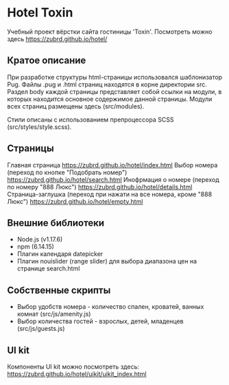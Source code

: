 # Hotel Toxin

Учебный проект вёрстки сайта гостиницы 'Toxin'. Посмотреть можно здесь https://zubrd.github.io/hotel/

## Кратое описание

При разработке структуры html-страницы использовался шаблонизатор Pug. Файлы .pug и .html страниц находятся в корне директории src. Раздел body каждой страницы представляет собой ссылки на модули, в которых находится основное содержимое данной страницы. Модули всех страниц размещены здесь (src/modules).

Стили описаны с использованием препроцессора SCSS (src/styles/style.scss).

## Страницы

Главная страница https://zubrd.github.io/hotel/index.html
Выбор номера (переход по кнопке "Подобрать номер") https://zubrd.github.io/hotel/search.html
Инофрмация о номере (переход по номеру "888 Люкс") https://zubrd.github.io/hotel/details.html
Страница-заглушка (переход при нажати на все номера, кроме "888 Люкс") https://zubrd.github.io/hotel/empty.html

## Внешние библиотеки

- Node.js (v1.17.6)
- npm (6.14.15)
- Плагин календаря datepicker
- Плагин nouislider (range slider) для выбора диапазона цен на странице search.html

## Собственные скрипты

- Выбор удобств номера - количество спален, кроватей, ванных комнат (src/js/amenity.js) 
- Выбор количества гостей - взрослых, детей, младенцев (src/js/guests.js)

## UI kit

Компоненты UI kit можно посмотреть здесь: https://zubrd.github.io/hotel/uikit/uikit_index.html